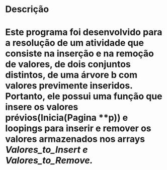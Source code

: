 <h1>Descrição<h1>
<p>Este programa foi desenvolvido para a resolução de um atividade que<br />
consiste na inserção e na remoção de valores, de dois conjuntos distintos,
de uma árvore b com valores previmente inseridos. Portanto, ele possui uma
função que insere os valores prévios(Inicia(Pagina **p)) e loopings
para inserir e remover os valores armazenados nos arrays <i>Valores_to_Insert<i>
e <i>Valores_to_Remove<i>.</p>

  
<h1>
  

